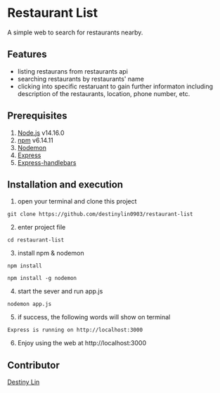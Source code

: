 # Restaurant List
A simple web to search for restaurants nearby.


## Features
+ listing restaurans from restaurants api
+ searching restaurants by restaurants' name
+ clicking into specific restaruant to gain further informaton including description of the restaurants, location, phone number, etc.

## Prerequisites
1. [Node.js](https://nodejs.org/en/) v14.16.0
2. [npm](https://www.npmjs.com/) v6.14.11
3. [Nodemon](https://www.npmjs.com/package/nodemon)
4. [Express](https://www.npmjs.com/package/express)
5. [Express-handlebars](https://www.npmjs.com/package/express-handlebars)

## Installation and execution
1. open your terminal and clone this project
```
git clone https://github.com/destinylin0903/restaurant-list
```

2. enter project file
```
cd restaurant-list
```

3. install npm & nodemon
```
npm install
```
```
npm install -g nodemon
```
4. start the sever and run app.js
```
nodemon app.js
```

5. if success, the following words will show on terminal
```
Express is running on http://localhost:3000
```

6. Enjoy using the web at http://localhost:3000 

## Contributor
[Destiny Lin](https://github.com/destinylin0903)
